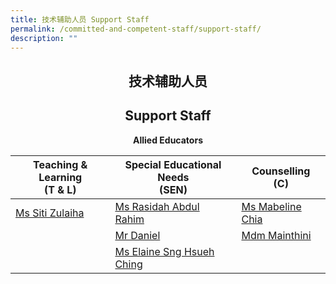 ```yaml
---
title: 技术辅助人员 Support Staff
permalink: /committed-and-competent-staff/support-staff/
description: ""
---
```

## <center>技术辅助人员</center>
## <center>Support Staff</center>

**<center>Allied Educators</center>**

<table>
<thead>
  <tr>
    <th>Teaching &amp; Learning      <br>(T &amp; L) </th>
    <th>Special Educational Needs<br>(SEN)</th>
    <th>Counselling<br>(C)</th>
  </tr>
</thead>
<tbody>
  <tr>
    <td><a href="mailto:siti_zulaiha_khairi@moe.edu.sg">Ms Siti Zulaiha</a><br></td>
    <td><a href="mailto:rasidah_abdul_rahim@moe.edu.sg">Ms Rasidah Abdul Rahim</a> <br></td>
    <td><a href="mailto:chia_kit_mun_mabeline@moe.edu.sg">Ms Mabeline Chia</a></td>
  </tr>
  <tr>
    <td></td>
    <td><a href="mailto:daniel_a@moe.edu.sg">Mr Daniel</a></td>
    <td><a href="mailto:mainthini_m_harivalagan@moe.edu.sg">Mdm Mainthini</a></td>
  </tr>
  <tr>
    <td></td>
    <td><a href="mailto:sng_hsueh_ching@moe.edu.sg">Ms Elaine Sng Hsueh Ching</a><br></td>
    <td></td>
  </tr>
</tbody>
</table>